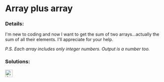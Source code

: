# Array plus array

### Details:

I'm new to coding and now I want to get the sum of two arrays...actually the sum of all their elements. I'll appreciate for your help.

_P.S. Each array includes only integer numbers. Output is a number too._

### Solutions:

[<img src="https://github.com/CrappyCodeMaker/Training-How-to-Code/blob/master/images/logo/javascript.svg" height="24px" alt="JavaScript">](https://github.com/CrappyCodeMaker/CODEWARS/blob/main/5%20kyu/Gap%20in%20Primes/Solutions/JS.js)
